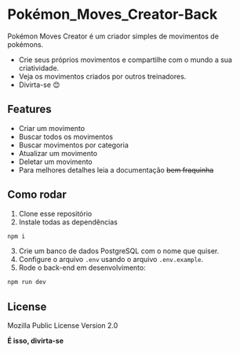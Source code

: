 # Pokémon_Moves_Creator-Back

Pokémon Moves Creator é um criador simples de movimentos de pokémons.

- Crie seus próprios movimentos e compartilhe com o mundo a sua criatividade.
- Veja os movimentos criados por outros treinadores.
- Divirta-se 😊

## Features

- Criar um movimento
- Buscar todos os movimentos
- Buscar movimentos por categoria
- Atualizar um movimento
- Deletar um movimento
- Para melhores detalhes leia a documentação ~~bem fraquinha~~

## Como rodar

1. Clone esse repositório
2. Instale todas as dependências
```bash
npm i
```
3. Crie um banco de dados PostgreSQL com o nome que quiser.
4. Configure o arquivo `.env` usando o arquivo `.env.example`.
5. Rode o back-end em desenvolvimento:

```bash
npm run dev
```

## License

Mozilla Public License Version 2.0

**É isso, divirta-se**